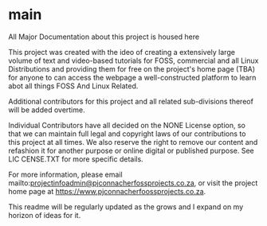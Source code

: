 # main
All Major Documentation about this project is housed here

This project was created with the ideo of creating a extensively large volume of text and video-based tutorials for FOSS, commercial and all Linux Distributions and providing them for free on the project's home page (TBA) for anyone to can access the webpage a well-constructed platform to learn abot all things FOSS And Linux Related.

Additional contributors for this project and all related sub-divisions thereof will be added overtime.

Individual Contributors have all decided on the NONE License option, so that we can maintain full legal and copyright laws of our contributions to this project at all times. We also reserve the right to remove our content and refashion it for another purpose or online digital or published purpose. See LIC CENSE.TXT for more specific details.

For more information, please email mailto:projectinfoadmin@pjconnacherfossprojects.co.za, or visit the project home page at https://www.pjconnacherfoossprojects.co.za.

This readme will be regularly updated as the grows and I expand on my horizon of ideas for it.
